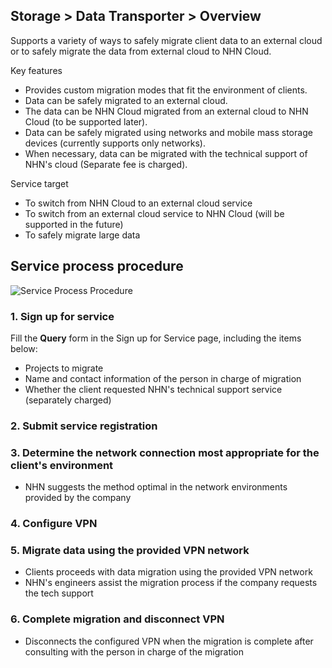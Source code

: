 ## Storage > Data Transporter > Overview

Supports a variety of ways to safely migrate client data to an external cloud or to safely migrate the data from external cloud to NHN Cloud.

Key features

* Provides custom migration modes that fit the environment of clients.
* Data can be safely migrated to an external cloud.
* The data can be NHN Cloud migrated from an external cloud to NHN Cloud (to be supported later).
* Data can be safely migrated using networks and mobile mass storage devices (currently supports only networks).
* When necessary, data can be migrated with the technical support of NHN's cloud (Separate fee is charged).

Service target

* To switch from NHN Cloud to an external cloud service
* To switch from an external cloud service to NHN Cloud (will be supported in the future)
* To safely migrate large data

## Service process procedure

![Service Process Procedure](http://static.toastoven.net/prod_datatransporter/data-transporter-process-en.png)

### 1. Sign up for service

Fill the **Query** form in the Sign up for Service page, including the items below:

* Projects to migrate
* Name and contact information of the person in charge of migration
* Whether the client requested NHN's technical support service (separately charged)

### 2. Submit service registration

### 3. Determine the network connection most appropriate for the client's environment
* NHN suggests the method optimal in the network environments provided by the company

### 4. Configure VPN

### 5. Migrate data using the provided VPN network
* Clients proceeds with data migration using the provided VPN network
* NHN's engineers assist the migration process if the company requests the tech support

### 6. Complete migration and disconnect VPN
* Disconnects the configured VPN when the migration is complete after consulting with the person in charge of the migration
